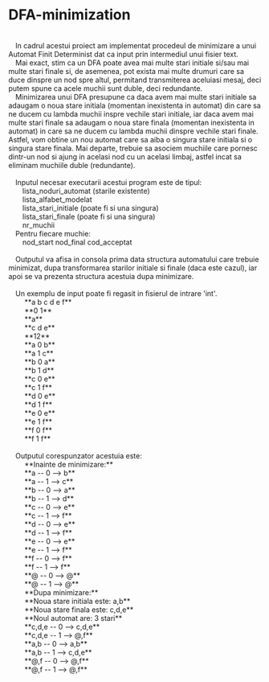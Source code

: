 # DFA-minimization
<br />
&emsp;In cadrul acestui proiect am implementat procedeul de minimizare a unui Automat Finit Determinist dat ca input prin intermediul unui fisier text. <br />
&emsp;Mai exact, stim ca un DFA poate avea mai multe stari initiale si/sau mai multe stari finale si, de asemenea, pot exista mai multe drumuri care sa duce dinspre un nod spre altul, permitand transmiterea aceluiasi mesaj, deci putem spune ca acele muchii sunt duble, deci redundante. <br />
&emsp;Minimizarea unui DFA presupune ca daca avem mai multe stari initiale sa adaugam o noua stare initiala (momentan inexistenta in automat) din care sa ne ducem cu lambda muchii inspre vechile stari initiale, iar daca avem mai multe stari finale sa adaugam o noua stare finala (momentan inexistenta in automat) in care sa ne ducem cu lambda muchii dinspre vechile stari finale. Astfel, vom obtine un nou automat care sa aiba o singura stare initiala si o singura stare finala. Mai departe, trebuie sa asociem muchiile care pornesc dintr-un nod si ajung in acelasi nod cu un acelasi limbaj, astfel incat sa eliminam muchiile duble (redundante). <br /><br />
&emsp;Inputul necesar executarii acestui program este de tipul:<br />
&emsp;&emsp;lista_noduri_automat (starile existente) <br />
&emsp;&emsp;lista_alfabet_modelat <br />
&emsp;&emsp;lista_stari_initiale (poate fi si una singura) <br />
&emsp;&emsp;lista_stari_finale (poate fi si una singura) <br />
&emsp;&emsp;nr_muchii <br />
&emsp;Pentru fiecare muchie: <br />
&emsp;&emsp;nod_start nod_final cod_acceptat <br /><br />
&emsp;Outputul va afisa in consola prima data structura automatului care trebuie minimizat, dupa transformarea starilor initiale si finale (daca este cazul), iar apoi se va prezenta structura acestuia dupa minimizare. <br /><br />
&emsp;Un exemplu de input poate fi regasit in fisierul de intrare 'int'. <br />
&emsp;&emsp; **a b c d e f** <br />
&emsp;&emsp; **0 1** <br />
&emsp;&emsp; **a** <br />
&emsp;&emsp; **c d e** <br />
&emsp;&emsp; **12** <br />
&emsp;&emsp; **a 0 b** <br />
&emsp;&emsp; **a 1 c** <br />
&emsp;&emsp; **b 0 a** <br />
&emsp;&emsp; **b 1 d** <br />
&emsp;&emsp; **c 0 e** <br />
&emsp;&emsp; **c 1 f** <br />
&emsp;&emsp; **d 0 e** <br />
&emsp;&emsp; **d 1 f** <br />
&emsp;&emsp; **e 0 e** <br />
&emsp;&emsp; **e 1 f** <br />
&emsp;&emsp; **f 0 f** <br />
&emsp;&emsp; **f 1 f** <br /><br />
&emsp;Outputul corespunzator acestuia este: <br />
&emsp;&emsp; **Inainte de minimizare:** <br />
&emsp;&emsp; **a -- 0 --> b** <br />
&emsp;&emsp; **a -- 1 --> c** <br />
&emsp;&emsp; **b -- 0 --> a** <br />
&emsp;&emsp; **b -- 1 --> d** <br />
&emsp;&emsp; **c -- 0 --> e** <br />
&emsp;&emsp; **c -- 1 --> f** <br />
&emsp;&emsp; **d -- 0 --> e** <br />
&emsp;&emsp; **d -- 1 --> f** <br />
&emsp;&emsp; **e -- 0 --> e** <br />
&emsp;&emsp; **e -- 1 --> f** <br />
&emsp;&emsp; **f -- 0 --> f** <br />
&emsp;&emsp; **f -- 1 --> f** <br />
&emsp;&emsp; **@ -- 0 --> @** <br />
&emsp;&emsp; **@ -- 1 --> @** <br />
&emsp;&emsp; **Dupa minimizare:** <br />
&emsp;&emsp; **Noua stare initiala este: a,b** <br />
&emsp;&emsp; **Noua stare finala este: c,d,e** <br />
&emsp;&emsp; **Noul automat are: 3 stari** <br />
&emsp;&emsp; **c,d,e -- 0 --> c,d,e** <br />
&emsp;&emsp; **c,d,e -- 1 --> @,f** <br />
&emsp;&emsp; **a,b -- 0 --> a,b** <br />
&emsp;&emsp; **a,b -- 1 --> c,d,e** <br />
&emsp;&emsp; **@,f -- 0 --> @,f** <br />
&emsp;&emsp; **@,f -- 1 --> @,f** <br />


